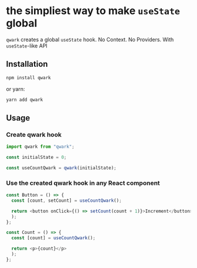 # the simpliest way to make `useState` global

`qwark` creates a global `useState` hook. No Context. No Providers. With `useState`-like API

## Installation

```bash
npm install qwark
```

or yarn:

```bash
yarn add qwark
```

## Usage
### Create qwark hook
```javascript
import qwark from "qwark";

const initialState = 0;

const useCountQwark = qwark(initialState);
```
### Use the created qwark hook in any React component
``` javascript
const Button = () => {
  const [count, setCount] = useCountQwark();

  return <button onClick={() => setCount(count + 1)}>Increment</button>
  );
};
```

``` javascript
const Count = () => {
  const [count] = useCountQwark();

  return <p>{count}</p>
  );
};




